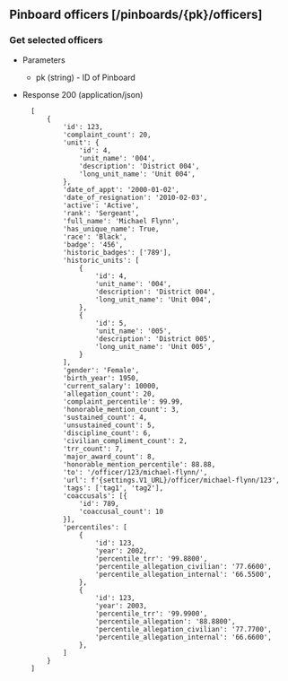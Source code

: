 ## Pinboard officers [/pinboards/{pk}/officers]

### Get selected officers

+ Parameters
    + pk (string) - ID of Pinboard

+ Response 200 (application/json)

        [
            {
                'id': 123,
                'complaint_count': 20,
                'unit': {
                    'id': 4,
                    'unit_name': '004',
                    'description': 'District 004',
                    'long_unit_name': 'Unit 004',
                },
                'date_of_appt': '2000-01-02',
                'date_of_resignation': '2010-02-03',
                'active': 'Active',
                'rank': 'Sergeant',
                'full_name': 'Michael Flynn',
                'has_unique_name': True,
                'race': 'Black',
                'badge': '456',
                'historic_badges': ['789'],
                'historic_units': [
                    {
                        'id': 4,
                        'unit_name': '004',
                        'description': 'District 004',
                        'long_unit_name': 'Unit 004',
                    },
                    {
                        'id': 5,
                        'unit_name': '005',
                        'description': 'District 005',
                        'long_unit_name': 'Unit 005',
                    }
                ],
                'gender': 'Female',
                'birth_year': 1950,
                'current_salary': 10000,
                'allegation_count': 20,
                'complaint_percentile': 99.99,
                'honorable_mention_count': 3,
                'sustained_count': 4,
                'unsustained_count': 5,
                'discipline_count': 6,
                'civilian_compliment_count': 2,
                'trr_count': 7,
                'major_award_count': 8,
                'honorable_mention_percentile': 88.88,
                'to': '/officer/123/michael-flynn/',
                'url': f'{settings.V1_URL}/officer/michael-flynn/123',
                'tags': ['tag1', 'tag2'],
                'coaccusals': [{
                    'id': 789,
                    'coaccusal_count': 10
                }],
                'percentiles': [
                    {
                        'id': 123,
                        'year': 2002,
                        'percentile_trr': '99.8800',
                        'percentile_allegation_civilian': '77.6600',
                        'percentile_allegation_internal': '66.5500',
                    },
                    {
                        'id': 123,
                        'year': 2003,
                        'percentile_trr': '99.9900',
                        'percentile_allegation': '88.8800',
                        'percentile_allegation_civilian': '77.7700',
                        'percentile_allegation_internal': '66.6600',
                    },
                ]
            }
        ]
